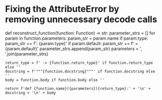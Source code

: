 # Fixing the AttributeError by removing unnecessary decode calls
def reconstruct_function(function: Function) -> str:
    parameter_strs = []
    for param in function.parameters:
        param_str = param.name
        if param.type:
            param_str += f': {param.type}'
        if param.default:
            param_str += f' = {param.default}'
        parameter_strs.append(param_str)
    parameters = ', '.join(parameter_strs)

    return_type = f' -> {function.return_type}' if function.return_type else ''
    docstring = f'"""{function.docstring}"""' if function.docstring else ''
    body = function.body if function.body else ''

    return f'def {function.name}({parameters}){return_type}:' + '\n' + docstring + '\n' + body

